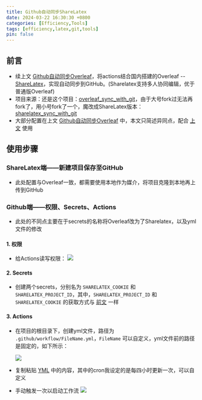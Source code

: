 ```yaml
---
title: Github自动同步ShareLatex
date: 2024-03-22 16:30:30 +0800
categories: [Efficiency,Tools]
tags: [efficiency,latex,git,tools]
pin: false
---
```



## 前言

- 续上文 [Github自动同步Overleaf](/posts/OverleafSync)，将actions结合国内搭建的Overleaf -- [ShareLatex](https://sharelatex.cstcloud.cn/project)，实现自动同步到GitHub。(Sharelatex支持多人协同编辑，优于普通版Overleaf)
- 项目来源：还是这个项目：[overleaf_sync_with_git](https://github.com/subhamX/overleaf_sync_with_git)，由于大号fork过无法再fork了，用小号fork了一个，魔改成ShareLatex版本：[sharelatex_sync_with_git](https://github.com/MaylonXGT/sharelatex_sync_with_git)
- 大部分配置在上文 [Github自动同步Overleaf](/posts/OverleafSync) 中，本文只简述异同点，配合 [上文](/posts/OverleafSync) 使用

## 使用步骤
### ShareLatex端——新建项目保存至GitHub
- 此处配置与Overleaf一致，都需要使用本地作为媒介，将项目克隆到本地再上传到GitHub

### Github端——权限、Secrets、Actions
- 此处的不同点主要在于secrets的名称将Overleaf改为了Sharelatex，以及yml文件的修改

#### 1. 权限
- 给Actions读写权限：
![](https://cdn.jsdelivr.net/gh/Country-If/Typora-images/img/202403201943704.png)

#### 2. Secrets
- 创建两个secrets，分别名为 `SHARELATEX_COOKIE` 和 `SHARELATEX_PROJECT_ID`，其中，`SHARELATEX_PROJECT_ID` 和 `SHARELATEX_COOKIE` 的获取方式与 [前文](/posts/OverleafSync) 一样

#### 3. Actions
- 在项目的根目录下，创建yml文件，路径为 `.github/workflow/FileName.yml`，`FileName` 可以自定义，yml文件前的路径是固定的，如下所示：

  ![](https://cdn.jsdelivr.net/gh/Country-If/Typora-images/img/202403202133340.png)

- 复制粘贴 [YML](https://github.com/MaylonXGT/sharelatex_sync_with_git/blob/master/sync/Sync.yml) 中的内容，其中的cron我设定的是每四小时更新一次，可以自定义

- 手动触发一次以启动工作流
![](https://cdn.jsdelivr.net/gh/Country-If/Typora-images/img/202403202153114.png)
